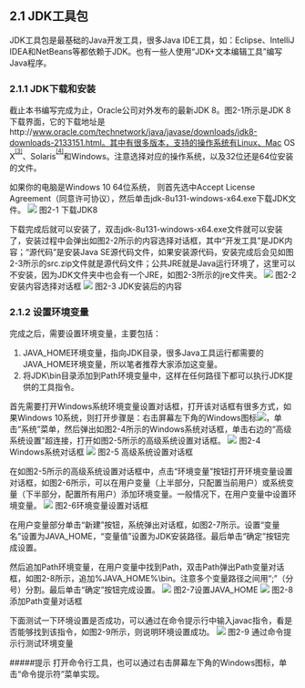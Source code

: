 ## 2.1 JDK工具包

JDK工具包是最基础的Java开发工具，很多Java IDE工具，如：Eclipse、IntelliJ IDEA和NetBeans等都依赖于JDK。也有一些人使用“JDK+文本编辑工具”编写Java程序。

### 2.1.1 JDK下载和安装

截止本书编写完成为止，Oracle公司对外发布的最新JDK 8。图2-1所示是JDK 8下载界面，它的下载地址是http://www.oracle.com/technetwork/java/javase/downloads/jdk8-downloads-2133151.html。其中有很多版本，支持的操作系统有Linux、Mac OS X<sup><sup id="596144984728568-footnote-ref-3"><a href="#596144984728568-footnote-3">[3]</a></sup></sup>、Solaris<sup><sup id="596144984728568-footnote-ref-4"><a href="#596144984728568-footnote-4">[4]</a></sup></sup>和Windows。注意选择对应的操作系统，以及32位还是64位安装的文件。

如果你的电脑是Windows 10 64位系统， 则首先选中Accept License Agreement（同意许可协议），然后单击jdk-8u131-windows-x64.exe下载JDK文件。
![](./assets/2-1.jpg)
图2-1 下载JDK8

下载完成后就可以安装了，双击jdk-8u131-windows-x64.exe文件就可以安装了，安装过程中会弹出如图2-2所示的内容选择对话框，其中“开发工具”是JDK内容；“源代码”是安装Java SE源代码文件，如果安装源代码，安装完成后会见如图2-3所示的src.zip文件就是源代码文件；公共JRE就是Java运行环境了，这里可以不安装，因为JDK文件夹中也会有一个JRE，如图2-3所示的jre文件夹。
![](./assets/2-2.jpg)
图2-2 安装内容选择对话框
![](./assets/2-3.jpg)
图2-3 JDK安装后的内容

### 2.1.2 设置环境变量

完成之后，需要设置环境变量，主要包括：

1.  JAVA_HOME环境变量，指向JDK目录，很多Java工具运行都需要的JAVA_HOME环境变量，所以笔者推荐大家添加这变量。
2.  将JDK\bin目录添加到Path环境变量中，这样在任何路径下都可以执行JDK提供的工具指令。

首先需要打开Windows系统环境变量设置对话框，打开该对话框有很多方式，如果Windows 10系统，则打开步骤是：右击屏幕左下角的Windows图标![](./assets/2-Win.jpg)，单击“系统”菜单，然后弹出如图2-4所示的Windows系统对话框，单击右边的“高级系统设置”超连接，打开如图2-5所示的高级系统设置对话框。
![](./assets/2-4.jpg)
图2-4 Windows系统对话框
![](./assets/2-5.jpg)
图2-5 高级系统设置对话框

在如图2-5所示的高级系统设置对话框中，点击“环境变量”按钮打开环境变量设置对话框，如图2-6所示，可以在用户变量（上半部分，只配置当前用户）或系统变量（下半部分，配置所有用户）添加环境变量。一般情况下，在用户变量中设置环境变量。
![](./assets/2-6.jpg)
图2-6环境变量设置对话框

在用户变量部分单击“新建”按钮，系统弹出对话框，如图2-7所示。设置“变量名”设置为JAVA_HOME，“变量值”设置为JDK安装路径。最后单击“确定”按钮完成设置。

然后追加Path环境变量，在用户变量中找到Path，双击Path弹出Path变量对话框，如图2-8所示，追加%JAVA_HOME%\bin。注意多个变量路径之间用“;”（分号）分割。最后单击“确定”按钮完成设置。
![](./assets/2-7.jpg)
图2-7设置JAVA_HOME
![](./assets/2-8.jpg)
图2-8添加Path变量对话框

下面测试一下环境设置是否成功，可以通过在命令提示行中输入javac指令，看是否能够找到该指令，如图2-9所示，则说明环境设置成功。
![](./assets/2-9.jpg)
图2-9 通过命令提示行测试环境变量

#####提示 打开命令行工具，也可以通过右击屏幕左下角的Windows图标，单击“命令提示符”菜单实现。

[^3]: 苹果桌面操作系统，基于UNIX操作系统，现在改名为macOS。

[^4]: 原Sun公司UNIX操作系统，现在被Oracle公司收购。